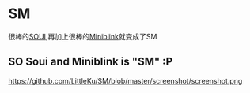 # SM
很棒的[SOUI](https://github.com/SOUI2/soui),再加上很棒的[Miniblink](https://github.com/weolar/miniblink49)就变成了SM


## SO Soui and Miniblink is "SM" :P

https://github.com/LittleKu/SM/blob/master/screenshot/screenshot.png
